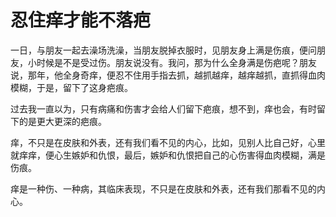 # 忍住痒才能不落疤

一日，与朋友一起去澡场洗澡，当朋友脱掉衣服时，见朋友身上满是伤痕，便问朋友，小时候是不是受过伤。朋友说没有。我问，那为什么全身满是伤疤呢？朋友说，那年，他全身奇痒，便忍不住用手指去抓，越抓越痒，越痒越抓，直抓得血肉模糊，于是，留下了这身疤痕。 

过去我一直以为，只有病痛和伤害才会给人们留下疤痕，想不到，痒也会，有时留下的是更大更深的疤痕。 

痒，不只是在皮肤和外表，还有我们看不见的内心，比如，见别人比自己好，心里就痒痒，便心生嫉妒和仇恨，最后，嫉妒和仇恨把自己的心伤害得血肉模糊，满是伤痕。 

痒是一种伤、一种病，其临床表现，不只是在皮肤和外表，还有我们那看不见的内心。